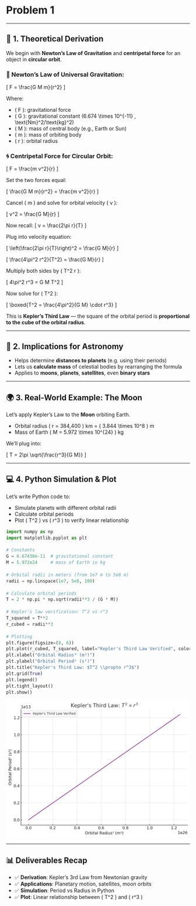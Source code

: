 # Problem 1


---

## 📘 1. Theoretical Derivation

We begin with **Newton’s Law of Gravitation** and **centripetal force** for an object in **circular orbit**.

### 🧠 Newton’s Law of Universal Gravitation:
\[
F = \frac{G M m}{r^2}
\]

Where:
- \( F \): gravitational force
- \( G \): gravitational constant \(6.674 \times 10^{-11} \, \text{Nm}^2/\text{kg}^2\)
- \( M \): mass of central body (e.g., Earth or Sun)
- \( m \): mass of orbiting body
- \( r \): orbital radius

### 🌀 Centripetal Force for Circular Orbit:
\[
F = \frac{m v^2}{r}
\]

Set the two forces equal:

\[
\frac{G M m}{r^2} = \frac{m v^2}{r}
\]

Cancel \( m \) and solve for orbital velocity \( v \):

\[
v^2 = \frac{G M}{r}
\]

Now recall:
\[
v = \frac{2\pi r}{T}
\]

Plug into velocity equation:

\[
\left(\frac{2\pi r}{T}\right)^2 = \frac{G M}{r}
\]

\[
\frac{4\pi^2 r^2}{T^2} = \frac{G M}{r}
\]

Multiply both sides by \( T^2 r \):

\[
4\pi^2 r^3 = G M T^2
\]

Now solve for \( T^2 \):

\[
\boxed{T^2 = \frac{4\pi^2}{G M} \cdot r^3}
\]

This is **Kepler’s Third Law** — the square of the orbital period is **proportional to the cube of the orbital radius**.

---

## 🌌 2. Implications for Astronomy

- Helps determine **distances to planets** (e.g. using their periods)
- Lets us **calculate mass** of celestial bodies by rearranging the formula
- Applies to **moons**, **planets**, **satellites**, even **binary stars**

---

## 🌍 3. Real-World Example: The Moon

Let’s apply Kepler’s Law to the **Moon** orbiting Earth.

- Orbital radius \( r = 384,400 \) km = \( 3.844 \times 10^8 \) m  
- Mass of Earth \( M = 5.972 \times 10^{24} \) kg

We’ll plug into:

\[
T = 2\pi \sqrt{\frac{r^3}{G M}}
\]

---

## 💻 4. Python Simulation & Plot

Let’s write Python code to:

- Simulate planets with different orbital radii
- Calculate orbital periods
- Plot \( T^2 \) vs \( r^3 \) to verify linear relationship

```python
import numpy as np
import matplotlib.pyplot as plt

# Constants
G = 6.67430e-11  # gravitational constant
M = 5.972e24     # mass of Earth in kg

# Orbital radii in meters (from 1e7 m to 5e8 m)
radii = np.linspace(1e7, 5e8, 100)

# Calculate orbital periods
T = 2 * np.pi * np.sqrt(radii**3 / (G * M))

# Kepler's law verification: T^2 vs r^3
T_squared = T**2
r_cubed = radii**3

# Plotting
plt.figure(figsize=(8, 6))
plt.plot(r_cubed, T_squared, label="Kepler's Third Law Verified", color='purple')
plt.xlabel("Orbital Radius³ (m³)")
plt.ylabel("Orbital Period² (s²)")
plt.title("Kepler's Third Law: $T^2 \\propto r^3$")
plt.grid(True)
plt.legend()
plt.tight_layout()
plt.show()
```

![alt text](output1.png)

---

## 📊 Deliverables Recap

- ✅ **Derivation**: Kepler’s 3rd Law from Newtonian gravity
- ✅ **Applications**: Planetary motion, satellites, moon orbits
- ✅ **Simulation**: Period vs Radius in Python
- ✅ **Plot**: Linear relationship between \( T^2 \) and \( r^3 \)